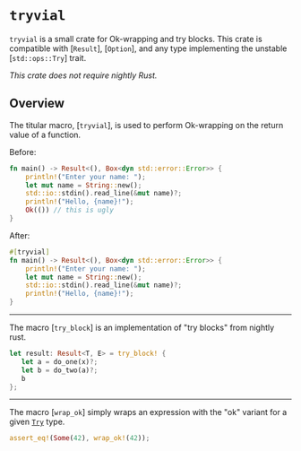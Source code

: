 # `tryvial`

<!-- cargo-rdme start -->

`tryvial` is a small crate for Ok-wrapping and try blocks.
This crate is compatible with [`Result`], [`Option`], and any type implementing the unstable [`std::ops::Try`] trait.

*This crate does not require nightly Rust.*

## Overview

The titular macro, [`tryvial`], is used to perform Ok-wrapping on the return value of a function.

Before:
```rust
fn main() -> Result<(), Box<dyn std::error::Error>> {
    println!("Enter your name: ");
    let mut name = String::new();
    std::io::stdin().read_line(&mut name)?;
    println!("Hello, {name}!");
    Ok(()) // this is ugly
}
```

After:
```rust
#[tryvial]
fn main() -> Result<(), Box<dyn std::error::Error>> {
    println!("Enter your name: ");
    let mut name = String::new();
    std::io::stdin().read_line(&mut name)?;
    println!("Hello, {name}!");
}
```

---

The macro [`try_block`] is an implementation of "try blocks" from nightly rust.

```rust
let result: Result<T, E> = try_block! {
   let a = do_one(x)?;
   let b = do_two(a)?;
   b
};
```

---

The macro [`wrap_ok`] simply wraps an expression with the "ok" variant for a given [`Try`] type.

```rust
assert_eq!(Some(42), wrap_ok!(42));
```

[`Try`]: std::ops::Try

<!-- cargo-rdme end -->
